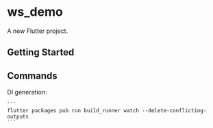 # ws_demo

A new Flutter project.

## Getting Started

## Commands

DI generation:

    ```
    flutter packages pub run build_runner watch --delete-conflicting-outputs
    ```
